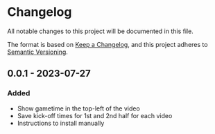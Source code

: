 # Changelog

All notable changes to this project will be documented in this file.

The format is based on [Keep a Changelog](https://keepachangelog.com/en/1.0.0/),
and this project adheres to [Semantic Versioning](https://semver.org/spec/v2.0.0.html).

## 0.0.1 - 2023-07-27

### Added

- Show gametime in the top-left of the video
- Save kick-off times for 1st and 2nd half for each video
- Instructions to install manually
